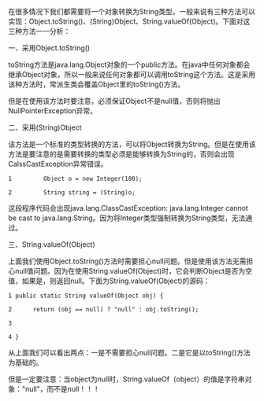 在很多情况下我们都需要将一个对象转换为String类型。一般来说有三种方法可以实现：Object.toString()、(String)Object、String.valueOf(Object)。下面对这三种方法一一分析：

一、采用Object.toString()

toString方法是java.lang.Object对象的一个public方法。在java中任何对象都会继承Object对象，所以一般来说任何对象都可以调用toString这个方法。这是采用该种方法时，常派生类会覆盖Object里的toString()方法。

但是在使用该方法时要注意，必须保证Object不是null值，否则将抛出NullPointerException异常。

二、采用(String)Object

该方法是一个标准的类型转换的方法，可以将Object转换为String。但是在使用该方法是要注意的是需要转换的类型必须是能够转换为String的，否则会出现CalssCastException异常错误。

    
    
    1         Object o = new Integer(100);
    2         String string = (String)o;

这段程序代码会出现java.lang.ClassCastException: java.lang.Integer cannot be cast to
java.lang.String。因为将Integer类型强制转换为String类型，无法通过。

三、String.valueOf(Object)

上面我们使用Object.toString()方法时需要担心null问题。但是使用该方法无需担心null值问题。因为在使用String.valueOf(Object)时，它会判断Object是否为空值，如果是，则返回null。下面为String.valueOf(Object)的源码：

    
    
    1 public static String valueOf(Object obj) {
    2      return (obj == null) ? "null" : obj.toString(); 
    3 
    4 }

从上面我们可以看出两点：一是不需要担心null问题。二是它是以toString()方法为基础的。

但是一定要注意：当object为null时，String.valueOf（object）的值是字符串对象："null"，而不是null！！！

  
  

